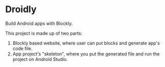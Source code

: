 # Droidly
 Build Android apps with Blockly.
 
 This project is made up of two parts:
 1. Blockly based website, where user can put blocks and generate app's code file.
 2. App project's "skeleton", where you put the generated file and run the project on Android Studio.
